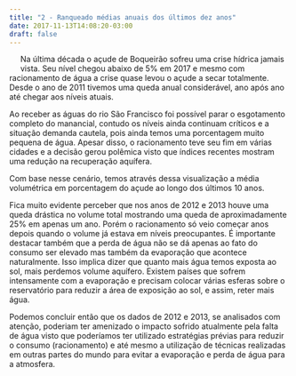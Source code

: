 ```yaml
---
title: "2 - Ranqueado médias anuais dos últimos dez anos"
date: 2017-11-13T14:08:20-03:00
draft: false
---
```


<style>
.floating-box {
    float: left;
    margin: 10px;
    display: block;
}
</style>

<div id="vis" width=300 class="floating-box" ></div>
<div>
  <p>
    Na última década o açude de Boqueirão sofreu uma crise hídrica jamais vista. Seu nível chegou abaixo de 5% em 2017 e mesmo com racionamento de
    água a crise quase levou o açude a secar totalmente. Desde o ano de 2011 tivemos uma queda anual considerável, ano após ano até chegar aos níveis
    atuais.
  </p>
  <p>
    Ao receber as águas do rio São Francisco foi possível parar o esgotamento completo do manancial, contudo os níveis ainda continuam críticos e
    a situação demanda cautela, pois ainda temos uma porcentagem muito pequena de água. Apesar disso, o racionamento teve seu fim em várias cidades
    e a decisão gerou polêmica visto que índices recentes mostram uma redução na recuperação aquífera.
  </p>
  <p>
    Com base nesse cenário, temos através dessa visualização a média volumétrica em porcentagem do açude ao longo dos últimos 10 anos.
  </p>
</div>
<div>
  <p>
    Fica muito evidente perceber que nos anos de 2012 e 2013 houve uma queda drástica no volume total mostrando uma queda de aproximadamente 25% em apenas
    um ano. Porém o racionamento só veio começar anos depois quando o volume já estava em níveis preocupantes. É importante destacar também que a perda
    de água não se dá apenas ao fato do consumo ser elevado mas também da evaporação que acontece naturalmente. Isso implica dizer que quanto mais água
    temos exposta ao sol, mais perdemos volume aquífero. Existem países que sofrem intensamente com a evaporação e precisam colocar várias esferas sobre o 
    reservatório para reduzir a área de exposição ao sol, e assim, reter mais água.
  </p>
  <p>
    Podemos concluir então que os dados de 2012 e 2013, se analisados com atenção, poderiam ter amenizado o impacto sofrido atualmente pela falta de água
    visto que poderíamos ter utilizado estratégias prévias para reduzir o consumo (racionamento) e até mesmo a utilização de técnicas realizadas em outras
    partes do mundo para evitar a evaporação e perda de água para a atmosfera.
  </p>
</div>

<script src="https://cdnjs.cloudflare.com/ajax/libs/vega/3.0.7/vega.js"></script>
<script src="https://cdnjs.cloudflare.com/ajax/libs/vega-lite/2.0.1/vega-lite.js"></script>
<script src="https://cdnjs.cloudflare.com/ajax/libs/vega-embed/3.0.0-rc7/vega-embed.js"></script>
<script>
    const spec = "https://gist.githubusercontent.com/JuanBarros2/5f54da86f6e1f266caa8358ec95d23c8/raw/d09f3f95a6fb6b129edf234d012893c5cd0e78a3/visual2.json";
  	vegaEmbed('#vis', spec).catch(console.warn);
</script>
